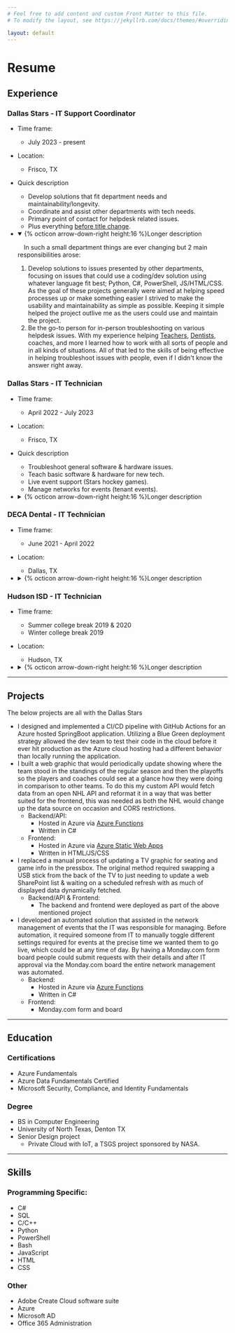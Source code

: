 ```yaml
---
# Feel free to add content and custom Front Matter to this file.
# To modify the layout, see https://jekyllrb.com/docs/themes/#overriding-theme-defaults

layout: default
---
```

# Resume
## Experience
### Dallas Stars - IT Support Coordinator
- Time frame:
  - July 2023 - present
- Location:
  - Frisco, TX
- Quick description
  - Develop solutions that fit department needs and maintainability/longevity.
  - Coordinate and assist other departments with tech needs.
  - Primary point of contact for helpdesk related issues.
  - Plus everything [before title change](#dallas-stars---it-technician).
- <details open><summary>{% octicon arrow-down-right height:16 %}Longer description</summary>

    &emsp;In such a small department things are ever changing but 2 main responsibilities arose: 
    <ol>
      <li>Develop solutions to issues presented by other departments, focusing on issues that could use a coding/dev solution using whatever language fit best; Python, C#, PowerShell, JS/HTML/CSS. As the goal of these projects generally were aimed at helping speed processes up or make something easier I strived to make the usability and maintainability as simple as possible. Keeping it simple helped the project outlive me as the users could use and maintain the project.</li>
      <li>Be the go-to person for in-person troubleshooting on various helpdesk issues. With my experience helping <a href="#hudson-isd---it-technician">Teachers</a>, <a href="#deca-dental---it-technician">Dentists</a>, coaches, and more I learned how to work with all sorts of people and in all kinds of situations. All of that led to the skills of being effective in helping troubleshoot issues with people, even if I didn't know the answer right away.</li>
    </ol>
  </details>

### Dallas Stars - IT Technician
- Time frame:
  - April 2022 - July 2023
- Location:
  - Frisco, TX
- Quick description
  - Troubleshoot general software & hardware issues.
  - Teach basic software & hardware for new tech.
  - Live event support (Stars hockey games).
  - Manage networks for events (tenant events).
- <details><summary>{% octicon arrow-down-right height:16 %}Longer description</summary>

    Day to day responsibilities include providing support & training for both on-site and remote employees on both sides of the company, normal business operations & hockey operations. This ranged from providing live event support during the team's games, managing network requests/management for events at our public centers when tenants rented the space out, and troubleshooting employee's hardware and software issues.
  </details>

### DECA Dental - IT Technician
- Time frame:
  - June 2021 - April 2022
- Location:
  - Dallas, TX
- <details><summary>{% octicon arrow-down-right height:16 %}Longer description</summary>

  Provide remote technical support for offices across the country.
  </details>

### Hudson ISD - IT Technician
- Time frame:
  - Summer college break 2019 & 2020
  - Winter college break 2019
- Location:
  - Hudson, TX
- <details><summary>{% octicon arrow-down-right height:16 %}Longer description</summary>

  While teachers and students were present the primary responsibility was to assist teachers with any issues while allowing them to still teach but once they left for the summer the project became replacing an entire campus worth of desktops and laptops (each campus had around 300 desktops & 300 laptops) with brand new equipment and then moving the old equipment to a different campus, giving them a slight upgrade. To do this all machines needed to be wiped before moving, setup cleanly in the new location, and software refreshed (each room could have different software suites).
  </details>

---
## Projects
The below projects are all with the Dallas Stars
- I designed and implemented a CI/CD pipeline with GitHub Actions for an Azure hosted SpringBoot application. Utilizing a Blue Green deployment strategy allowed the dev team to test their code in the cloud before it ever hit production as the Azure cloud hosting had a different behavior than locally running the application.
- I built a web graphic that would periodically update showing where the team stood in the standings of the regular season and then the playoffs so the players and coaches could see at a glance how they were doing in comparison to other teams. To do this my custom API would fetch data from an open NHL API and reformat it in a way that was better suited for the frontend, this was needed as both the NHL would change up the data source on occasion and CORS restrictions.
  - Backend/API:
    - Hosted in Azure via [Azure Functions](https://azure.microsoft.com/en-us/products/functions)
    - Written in C#
  - Frontend:
    - Hosted in Azure via [Azure Static Web Apps](https://azure.microsoft.com/en-us/products/app-service/static)
    - Written in HTML/JS/CSS
- I replaced a manual process of updating a TV graphic for seating and game info in the pressbox. The original method required swapping a USB stick from the back of the TV to just needing to update a web SharePoint list & waiting on a scheduled refresh with as much of displayed data dynamically fetched.
  - Backend/API & Frontend:
    - The backend and frontend were deployed as part of the above mentioned project
- I developed an automated solution that assisted in the network management of events that the IT was responsible for managing. Before automation, it required someone from IT to manually toggle different settings required for events at the precise time we wanted them to go live, which could be at any time of day. By having a Monday.com form board people could submit requests with their details and after IT approval via the Monday.com board the entire network management was automated.
  - Backend:
    - Hosted in Azure via [Azure Functions](https://azure.microsoft.com/en-us/products/functions)
    - Written in C#
  - Frontend:
    - Monday.com form and board

---
## Education
### Certifications
- Azure Fundamentals
- Azure Data Fundamentals Certified
- Microsoft Security, Compliance, and Identity Fundamentals

### Degree
- BS in Computer Engineering
- University of North Texas, Denton TX
- Senior Design project
  - Private Cloud with IoT, a TSGS project sponsored by NASA.

---
## Skills
### Programming Specific:
- C#
- SQL
- C/C++
- Python
- PowerShell
- Bash
- JavaScript
- HTML
- CSS

### Other
- Adobe Create Cloud software suite
- Azure
- Microsoft AD
- Office 365 Administration